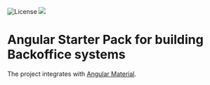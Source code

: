 ![License](https://img.shields.io/badge/Lisence-MIT-brightgreen)
![](https://github.com/techhiveIO/Backoffice-start__AngularMaterial/workflows/Build%20Angular/badge.svg)

# Angular Starter Pack for building Backoffice systems

The project integrates with [Angular Material](https://material.angular.io/).
